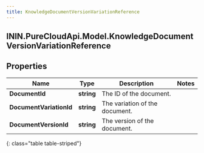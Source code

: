 ```yaml
---
title: KnowledgeDocumentVersionVariationReference
---
```

## ININ.PureCloudApi.Model.KnowledgeDocumentVersionVariationReference

## Properties

|Name | Type | Description | Notes|
|------------ | ------------- | ------------- | -------------|
| **DocumentId** | **string** | The ID of the document. | |
| **DocumentVariationId** | **string** | The variation of the document. | |
| **DocumentVersionId** | **string** | The version of the document. | |
{: class="table table-striped"}


